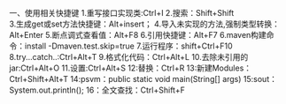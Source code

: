 一、使用相关快捷键
1.重写接口实现类:Ctrl+I
2.搜索：Shift+Shift  
3.生成get或set方法快捷键：Alt+insert；
4.导入未实现的方法,强制类型转换：Alt+Enter
5.断点调式查看值：Alt+F8
6.引用快捷键：Alt+F7
6.maven构建命令：install -Dmaven.test.skip=true
7.运行程序：shift+Ctrl+F10
8.try...catch..:Ctrl+Alt+T
9.格式化代码：Ctrl+Alt+L
10.去除未引用的jar:Ctrl+Alt+O
11.设置:Ctrl+Alt+S
12:替换：Ctrl+R
13:新建Modules：Ctrl+Shift+Alt+T
14:psvm：public static void main(String[] args)
15:sout：System.out.println();
16：全文查找：Ctrl+Shift+F